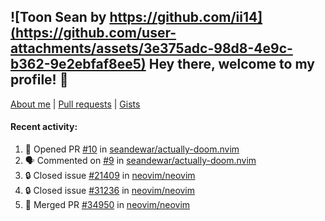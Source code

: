 ## ![Toon Sean by https://github.com/ii14](https://github.com/user-attachments/assets/3e375adc-98d8-4e9c-b362-9e2ebfaf8ee5) Hey there, welcome to my profile! 👋

[About me](https://seandewar.github.io/)
 | [Pull requests](https://github.com/search?p=1&q=author%3Aseandewar+is%3Apr)
 | [Gists](https://gist.github.com/seandewar)

#### Recent activity:

<!--START_SECTION:activity-->
1. 💪 Opened PR [#10](https://github.com/seandewar/actually-doom.nvim/pull/10) in [seandewar/actually-doom.nvim](https://github.com/seandewar/actually-doom.nvim)
2. 🗣 Commented on [#9](https://github.com/seandewar/actually-doom.nvim/issues/9#issuecomment-3124431021) in [seandewar/actually-doom.nvim](https://github.com/seandewar/actually-doom.nvim)
3. 🔒 Closed issue [#21409](https://github.com/neovim/neovim/issues/21409) in [neovim/neovim](https://github.com/neovim/neovim)
4. 🔒 Closed issue [#31236](https://github.com/neovim/neovim/issues/31236) in [neovim/neovim](https://github.com/neovim/neovim)
5. 🎉 Merged PR [#34950](https://github.com/neovim/neovim/pull/34950) in [neovim/neovim](https://github.com/neovim/neovim)
<!--END_SECTION:activity-->
